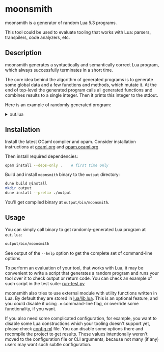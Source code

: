 # moonsmith

moonsmith is a generator of random Lua 5.3 programs.

This tool could be used to evaluate tooling that works with Lua: parsers, transpilers, code analyzers, etc.

## Description

moonsmith generates a syntactically and semantically correct Lua program, which always successfully terminates in a short time.

The core idea behind the algorithm of generated programs is to generate some global data and a few functions and methods, which mutate it. At the end of top-level the generated program calls all generated functions and combines results to a single integer. Then it prints this integer to the stdout.

Here is an example of randomly generated program:

<details>
  <summary>out.lua</summary>

```lua
--------------------------------------------------------
-- This code was automatically generated by moonsmith --
-- https://github.com/jubnzv/moonsmith                --
--                                                    --
-- Seed:                   42                         --
--------------------------------------------------------

local ms = require('lua/lib')

--------------------------------------------------------
-- Global datums definitions (  5 statements)         --
--------------------------------------------------------
datum0 = {}
datum1 = {}
local datum2 = {}
datum3 = {}
datum4 = 33

--------------------------------------------------------
-- Function definitions (  5 functions)               --
--------------------------------------------------------
-- @return float
function datum2:m5()
  local v22, v24, v26 = [[et
ullamco
laborum]], 62.085799, 26
  local v28, v30, v32 = "laborum in", -48.609145, "tempor quis"
  v24 = 5.729946 - math.pi - -(math.pi)
  v22 = "anim"
  local cond35 = 9
  repeat
      v24 = math.cos(v24) - 56.973951 - -(math.pi)
      v24 = math.cos(v24) - 73.589347 - -(math.cos(v24))
      cond35 = cond35 + 3
  until cond35 <= 45
  v22 = "minim culpa eiusmod"
  local cond37 = 5
  repeat
      v22 = math.type(85)
      v22 = math.type(53)
      cond37 = cond37 + 0x3
  until cond37 <= 41
  return math.pi - -(math.cos(v24))
end

-- @param a0 float
-- @param a1 boolean
-- @param a2 string
-- @param a3 int
-- @param a4 string
-- @return nil
function func6(a0, a1, a2, a3, a4)
  v39, v41 = -97.502688, "2"
  local v43, v45, v47, v49 = "nisi", -77, a2, a1
  v51, v53 = datum4, a1
  for _, v in ipairs(datum3) do
      a2 = a4
      v39 = math.pi - -(72.747706)
  end
  v43 = math.type(-78)
  for i, _ in ipairs(datum1) do
      v41 = "1"
  end
  if a3 ~= 44 then
      a3 = -50 + ~ -78
      a0 = 80.030963 - 2.273377 - -(math.cos(9))
      a3 = 94 + ~ string.len([[nulla]])
  else
      a3 = -61 - ~ #(a2)
      a4 = math.type(a3)
  end
  return false ~= a1 == "adipiscing nostrud" == a2 ~= math.ult(a3, 4) ~= [[et
nisi
dolore]] ~= a4 == true == "nostrud exercitation cillum" == v41 == not "in do reprehenderit pariatur" ~= v43
end

-- @param a0 string
-- @return string
local func12 = function (a0)
  v62, v64, v66 = false, "1", [[2]]
  v68, v70, v72, v74 = a0, datum4, v62, "veniam dolore"
  v76, v78, v80 = "nostrud qui consequat", [[proident
aliquip
Ut]], "9"
  if v64 ~= "3" then
      v62 = math.ult(-98, -6) == not true ~= false
      a0 = v64
      a0 = tostring(-73)
  else
      v64 = "5"
      v64 = tostring(-60)
  end
  v66 = "1"
  a0 = v64
  if a0 ~= "4" then
      v62 = false ~= "quis nisi nisi" == a0 ~= not math.ult(-11, 12)
      v62 = false ~= not "ut" ~= "esse proident in"
      v62 = false == false == not false == v62
  else
      v62 = true ~= true == false == not "adipiscing consequat" == a0
      v66 = a0
      a0 = "8"
  end
  if v62 == true then
      a0 = "2"
  else
      v64 = v66
      v62 = math.ult(-4, 11) == "proident in fugiat laborum" == v64 ~= not math.ult(-37, 0x5)
  end
  return a0
end

-- @param a0 string
-- @param a1 string
-- @param a2 boolean
-- @param a3 boolean
-- @return float
local func14 = function (a0, a1, a2, a3)
  local v82, v84 = -93.709911, 78.054212
  local v86, v88, v90 = [[9]], "8", true
  if datum3 == {} then
      v84 = 49.225268 + -(math.cos(113.449562))
      a2 = true == a3 == not true == true
      v82 = 7.013714 + math.pi - -(math.pi)
  else
      v82 = 6.035996 + math.sin(v84) - -(math.pi)
      a2 = false == a3 ~= not false ~= true
  end
  v82 = math.sin(v84) + math.pi + -(math.cos(0.302638))
  for _, v in ipairs(datum1) do
      a1 = "8"
  end
  local cond94 = false
  repeat
      a0 = math.type(0x21)
      a0 = "consequat in elit"
      cond94 = true
  until cond94 ~= false
  return math.pi + 63.696019 - 13.263112 + 0x1.9b9000b262431p+2 - math.cos(v82) + -(math.sin(v84))
end

-- @param a0 float
-- @param a1 string
-- @return nil
local func19 = function (a0, a1)
  v96, v98, v100, v102 = -39.158628, -15, "4", a0
  v104, v106, v108, v110 = "4", "qui proident", "9", "7"
  v96 = math.sin(v96) + math.pi + -(17.112416)
  if a0 == -29.895999 then
      a1 = "nulla quis"
      v98 = math.floor(v96) & ~ -17
  else
      v96 = math.pi + -(35.132890)
  end
  v98 = math.floor(a0) ~ -54 + ~ 55
  v96 = math.pi - -(math.pi)
  for i=0,0xe,2 do
      v96 = math.sin(v96) + -(math.sin(51.779741))
      v98 = -38 ~ -(string.len("cillum"))
  end
  return false ~= "aute fugiat veniam nostrud" ~= a1 == false == not math.ult(v98, 0xd)
end

--------------------------------------------------------
-- Calling functions                                  --
--------------------------------------------------------
local r_m5_0 = datum2:m5()
local func6_a0 = 41.181777
local func6_a1 = true
local func6_a2 = "sed in in"
local func6_a3 = -31
local func6_a4 = "voluptate sed laborum ea"
local r_func6_0 = func6(func6_a0, func6_a1, func6_a2, func6_a3, func6_a4)
local func12_a0 = "9"
local r_func12_0 = func12(func12_a0)
local func14_a0 = "officia dolor"
local func14_a1 = [[1]]
local func14_a2 = true
local func14_a3 = true
local r_func14_0 = func14(func14_a0, func14_a1, func14_a2, func14_a3)
local func19_a0 = 95.503889
local func19_a1 = [[eu
consequat
esse]]
local r_func19_0 = func19(func19_a0, func19_a1)

--------------------------------------------------------
-- Combining and printing result                      --
--------------------------------------------------------
local res_datum0 = ms.table_to_int(datum0)
local res_datum1 = #(datum1)
local res_datum2 = ms.table_to_int(datum2)
local res_datum3 = #(datum3)
local res_datum4 = datum4
local res_r_m5_0 = math.floor(r_m5_0)
local res_r_func6_0 = 1
local res_r_func12_0 = math.floor(r_func12_0 + 1)
local res_r_func14_0 = math.floor(r_func14_0)
local res_r_func19_0 = 1
RESULT = res_r_func19_0 + res_r_func14_0 - res_r_func12_0 + res_r_func6_0 + res_r_m5_0 - res_datum4 + res_datum3 - res_datum2 - res_datum1 + res_datum0
print(RESULT)
```

</details>

## Installation

Install the latest OCaml compiler and opam. Consider installation instructions at [ocaml.org](https://ocaml.org/docs/install.html) and [opam.ocaml.org](https://opam.ocaml.org/doc/Install.html).

Then install required dependencies:

```bash
opam install --deps-only .    # first time only
```

Build and install `moonsmith` binary to the `output` directory:

```bash
dune build @install
mkdir output
dune install --prefix ./output
```

You'll get compiled binary at `output/bin/moonsmith`.

## Usage

You can simply call binary to get randomly-generated Lua program at `out.lua`:

```bash
output/bin/moonsmith
```

See output of the `--help` option to get the complete set of command-line options.

To perform an evaluation of your tool, that works with Lua, it may be convenient to write a script that generates a random program and runs your tool over it to check output or return code. You can check an example of such script in the test suite: [run-test.py](./test/run-test.py)

moonsmith also tries to use external module with utility functions written in Lua. By default they are stored in [lua/lib.lua](./lua/lib.lua). This is an optional feature, and you could disable it using `-n` command-line flag, or override some functionality, if you want.

If you also need some complicated configuration, for example, you want to disable some Lua constructions which your tooling doesn't support yet, please check [config.ml](./src/config.ml) file. You can disable some options there and recompile the project to get results. These values intentionally weren't moved to the configuration file or CLI arguments, because not many (if any) users may want such subtle configuration.

